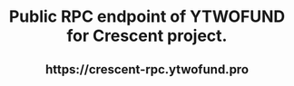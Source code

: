  <h1 align="center"> Public RPC endpoint of YTWOFUND for Crescent project.

 <h2 align="center"> https://crescent-rpc.ytwofund.pro
